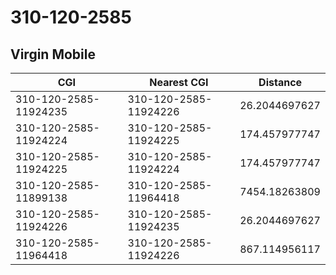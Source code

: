 # 310-120-2585
## Virgin Mobile


| CGI | Nearest CGI | Distance |
|-----|-------------|----------|
| 310-120-2585-11924235 | 310-120-2585-11924226 | 26.2044697627 |
| 310-120-2585-11924224 | 310-120-2585-11924225 | 174.457977747 |
| 310-120-2585-11924225 | 310-120-2585-11924224 | 174.457977747 |
| 310-120-2585-11899138 | 310-120-2585-11964418 | 7454.18263809 |
| 310-120-2585-11924226 | 310-120-2585-11924235 | 26.2044697627 |
| 310-120-2585-11964418 | 310-120-2585-11924226 | 867.114956117 |
